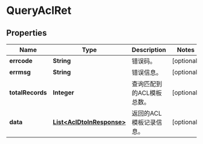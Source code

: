 
# QueryAclRet

## Properties
Name | Type | Description | Notes
------------ | ------------- | ------------- | -------------
**errcode** | **String** | 错误码。 |  [optional]
**errmsg** | **String** | 错误信息。 |  [optional]
**totalRecords** | **Integer** | 查询匹配到的ACL模板总数。 |  [optional]
**data** | [**List&lt;AclDtoInResponse&gt;**](AclDtoInResponse.md) | 返回的ACL模板记录信息。 |  [optional]



